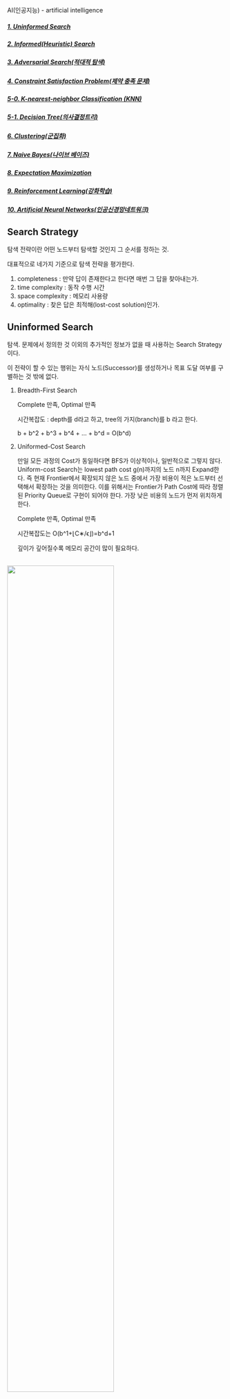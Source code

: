 AI(인공지능) - artificial intelligence

##### [1. Uninformed Search](#Uninformed-Search)
##### [2. Informed(Heuristic) Search](#Informed-Search)
##### [3. Adversarial Search(적대적 탐색)](#adversarial-search)
##### [4. Constraint Satisfaction Problem(제약 충족 문제)](#Constraint-Satisfaction-Problem)
##### [5-0. K-nearest-neighbor Classification (KNN)](#K-nearest-neighbor)
##### [5-1. Decision Tree(의사결정트리)](#Decision-Tree)
##### [6. Clustering(군집화)](#Clustering)
##### [7. Naive Bayes(나이브 베이즈)](#Naive-Bayes)
##### [8. Expectation Maximization](#Expectation-Maximization)
##### [9. Reinforcement Learning(강화학습)](#Reinforcement-Learning)
##### [10. Artificial Neural Networks(인공신경망네트워크)](#Artificial-Neural-Networks)


## Search Strategy
탐색 전략이란 어떤 노드부터 탐색할 것인지 그 순서를 정하는 것.

대표적으로 네가지 기준으로 탐색 전략을 평가한다.

1. completeness : 만약 답이 존재한다고 한다면 매번 그 답을 찾아내는가.
2. time complexity : 동작 수행 시간
3. space complexity : 메모리 사용량
4. optimality : 찾은 답은 최적해(lost-cost solution)인가.


## Uninformed Search
탐색. 문제에서 정의한 것 이외의 추가적인 정보가 없을 때 사용하는 Search Strategy 이다.

이 전략이 할 수 있는 행위는 자식 노드(Successor)를 생성하거나 목표 도달 여부를 구별하는 것 밖에 없다.

1. Breadth-First Search

    Complete 만족, Optimal 만족

    시간복잡도 :
      depth를 d라고 하고, tree의 가지(branch)를 b 라고 한다.

      b + b^2 + b^3 + b^4 + ... + b^d = O(b^d)

2. Uniformed-Cost Search

    만일 모든 과정의 Cost가 동일하다면 BFS가 이상적이나, 일반적으로 그렇지 않다.
Uniform-cost Search는 lowest path cost g(n)까지의 노드 n까지 Expand한다. 
즉 현재 Frontier에서 확장되지 않은 노드 중에서 가장 비용이 적은 노드부터 선택해서 확장하는 것을 의미한다.
이를 위해서는 Frontier가 Path Cost에 따라 정렬된 Priority Queue로 구현이 되어야 한다.
가장 낮은 비용의 노드가 먼저 위치하게 한다.

    Complete 만족, Optimal 만족


    시간복잡도는 O(b^1+⌊C∗/ϵ⌋)=b^d+1
    
    깊이가 깊어질수록 메모리 공간이 많이 필요하다.


​    
​    <img src="./assets/UCS.png" width="70%" height="70%">

3. Depth-First Search

    Complete X, Optimal X
    현 트리구조의 최대깊이를 m이라고 노드의 개수는 오직 O(m)의 메모리만을 사용하면 된다.
    순환 고리가 없는 트리구조에서는 Complete를 만족한다.

    시간복잡도 : O(b^D)
    공간복잡도 : O(bD)

4. Depth-Limited Search

    무한한 State space에서의 Depth-first Search는 실패를 일으킬 수 있는데, 미리 설정해놓은 깊이 값인 l을 이용함으로써 이 실패를 줄일 수 있다. 즉, 깊이 l까지 도달하면 더 이상의 자식노드는 존재하지 않는다고 간주하는 알고리즘이다.
이 알고리즘의 Time-complexity는 O(bl)이 되며, Space-complexity는 O(bl)이 된다.

    
    <img src="./assets/DLS.png" width="70%" height="70%">

5. Iterative Deepening Depth-First Search

    Depth Limit Search에서 Limit을 점차적으로 늘려나가는 방식.
    전체 상태공간의 지름을 알지 못할때 사용하면 좋다.
    Time-complexity로는 O(bd)이다. 

    <img src="./assets/IDS.png" width="70%" height="70%">


#### Overall


   <img src="./assets/overall.png" width="70%" height="70%">

---

## Informed Search

Heuristic
  - 논리적으로 증명할 수 없으나(주먹구구식) 문제를 푸는데 도움이 될 수 있는 것.
  - 해결책을 보장하지는 않음
  - 하지만 확률적으로 성능이 높아짐.


Evaluate function(평가함수) f : 확장시킬 노드들을 각각의 근거를 통해 평가하여 순위를 매김


#### Best-first Search

- Depth-first Seatch를 최적화하는 탐색 알고리즘.
- 노드를 확장시킬 때, 평가함수 f의 값이 가장 작은 값을 선택한다.
- 대표적인 예로는 Dijkstra's algorithm, A* algorithm이 있다.

1. Greedy Best-First Search

    평가함수를 오직 Heuristic 함수로만 구성.<br>
    언제나 최적의 정답만을 주는 것은 아님.

- Complete: 유한한 공간의 graph에서 repeated-state checking이 있을때만 만족
- Time: O(b^D), 하지만 평균 속도는 월등히 높아질 수 있음.
- Space: 평균 공간은 월등히 낮아질 수 있음.
- Optimal: X


2. A* Search

    시작점과 목표점 사이의 최단거리를 찾아주는 알고리즘.<br>
    g(n) = 시작점으로부터의 비용<br>
    h(n) = 목적지까지의 예상(Heuristic) 비용<br>
    평가함수 f(n) = g(n) + h(n)


  1) 현재 노드를 closed list에 올려둔다.
  2) 현재 노드에서 가능한 노드를 opened List에 올려둔다.
  3) 값이 가장 낮은 노드로 확장한다.
  4) 노드로 항햔다.

<img src="./assets/aStar.png" width="70%" height="70%">


- Complete을 만족한다.
- 휴리스틱 함수 h(n)이 admissible하다면, Optimal을 만족한다.

    <small>※  A heuristic h(n) is admissible if for every node n,
h(n) ≤ h*(n), where h*(n) is the true cost to reach the goal
state from n.</small>



#### Local Search

1. Hill Climbing
- 현재 노드를 기준으로 이웃 노드들을 확인하여 조금이라도 더 좋은 노드로 이동하는 방식을 이용.
- 아주 적은 메모리를 이용한다. 현재노드만을 기록하기에 O(1)
- 아주 큰 상태 공간에서 그나마 합리적인 해를 찾아내는 이점.

    문제점 : Local Maximum에 빠질 수 있다.
    
    
    <br>

<img src="./assets/hillClimbing.png" width="70%" height="70%">


2. Simulated Annealing

    커다란 탐색공간에서 주어진 함수의 전역 최적점에 대한 훌륭한 근사치를 찾으려고 하는 전역최적화 문제에 대한 일반적인 확률적 휴리스틱 접근방식

시작 위치에서 공을 굴리면, 공은 Local Minima에 빠질 것이다. (가속도는 생각하지 말도록 하자) 하지만 우리가 원하는 것은 Global Minima에 공이 도달하는 것이다. 하지만 Hill Climbing Method에 의해서는, 공은 현재 위치보다 높은 곳으로는 이동하지 않기 때문에, 위 그림과 같은 상황이 발생한다.


이 때, 이 언덕 전체를 살짝 흔들어주면 어떻게 될까? 공이 Local Minima를 겨우 빠져 나갈 정도로 흔들어 준다면, 공은 Global Minima에 도달할 수 있을 것이다. 이렇게 흔들어 주는 것이 Simulated Annealing에 적용된 Heuristics이다.



<img src="./assets/simulatedAnnealing.gif" width="70%" height="70%">

참고 : https://sens.tistory.com/404


## Adversarial Search

### Adversarial Search(적대 탐색) 란?

- AI 프로그램(게임 프로그램)들은 탐색 알고리즘으로 **[Minimax algorithm](#1.-Minimax-algorithm(최대최소-방법)),** **[alpha-beta pruning](#2.-Alpha-Beta-Pruning(알파-베타-방법))** 등을 사용하는데, 이러한 알고리즘을 사용한 탐색을 적대 탐색이라고 한다.

- 적대 탐색에서는 두 명의 게임플레이어 중 한 명이 이기거나, 지거나 ,비길 때까지 번갈아 행동하는 것을 가정한다. 또, 사용가치가 서로 상반되기 때문에 한쪽이 점수를 얻으면, 한쪽은 잃게 된다. 이러한 특성이 적대적인 상황을 만든다.

- 게임이론 용어 :

  - Deterministic : 어떤 행동의 결과도 예측 가능하다. 즉, operation이 정확히 수행된다.
  
  - turn-taking : 두 플레이어의 행동이 번갈아서 일어난다. 즉, 동시에 작동하는 경우가 없다.
  
  - zero-sum game : 모든 이득의 총합이 항상 제로인 게임
  
  - perfect information : 현재 모든 게임 상태는 완전히 관찰 가능하다. 즉, optimal하게 선택 가능하다.

<br>

**적대 탐색 알고리즘 소개 전 해당 장에서 필요한 정보**

- 해당 장에서는 두 명의 플레이어를 MAX와 MIN으로 표현한다.

- [Tic-Tac-Toe(삼목게임)에 대한 게임 트리](#Game-Tree-for-Tic-Tac-Toe)를 예시로 사용한다.

- 게임트리의 대략적인 사이즈

  - b = branching factor(각 노드의 자식 노드 수)
  
  - d = search depth 라고 할 때, **O(b^d)**
  
  - 체스의 경우, b ~ 35 / d ~ 100 으로 엄청 큰 사이즈이기 때문에 이것을 다 탐색하기는 어렵다. 그래서 Game-playing은 **한정된 시간에 최적의 결정**을 내리는 것을 강조한다.
  
  -  주요 쟁점은 " 커다란 게임트리에서 어떻게 optimal move를 탐색할 것인가? " 이다. 이를 위해 적대 탐색 알고리즘이 사용된다.
  

<br>  

#### Game Tree for Tic Tac Toe

<br>

<img src="./assets/tic1.png" width="65%" height="65%">

### 적대 탐색 알고리즘 종류

#### 1. Minimax algorithm(최대최소 방법)

- 본인 차례에는 본인에게 제일 유리한 수, 상대방 차례에는 본인에게 제일 불리한 수가 선택하며, 다음 턴만이 아니라 그 이후까지 바라보며 탐색하는 과정이다.

- **MAX** 가 X 를 표시하고, **MIN** 은 0 를 표시하며, **MAX** 가 먼저 시작한다고 가정하자. 깊이 제한이 2 인 경우, 레벨 2 의 모든 노드가 생성될 때까지 너비우선 탐색을 수행한 다음, 이들 노드에 대하여 평가 함수를 적용한다. 상태 p에 대한 평가 함수 e(p) 가 다음과 같이 주어진다고 하자.

  ```
  if MAX가 이기는 상태 : e(p) = ∞
  
  if MIN이 이기는 상태 : e(p) = -∞
  
  if 결정이 나지 않은 상태 : e(p) = (MAX가 이길수 있는 경우의 수) - (MIN이 이길수 있는 경우의 수)
  ```

만약 상태가 다음과 같다면, 

<img src="./assets/minimax1.png" width="20%" height="20%">

e(p) = 6 - 4 = 2 가 될 것이다.

<br>

**START**

탐색의 첫번째 단계

<img src="./assets/minimax2.png" width="50%" height="50%">


위부터 e(p)의 값이 각 1, -2, -1이기 때문에 MAX는 e(p) = 1 을 선택하여 행동할 것이다.

<br>

<img src="./assets/minimax3.png" width="20%" height="20%">


MIN은 여기에 대해 위 그림과 같이 X의 왼편에 O를 표시했다고 하자.(MIN은 좋은 탐색 전략을 갖고 있지 않다고 볼 수 있다.)

그리고 다시 MAX가 탐색을 수행하고 아래와 같은 탐색트리가 만들어진다.

<br>

<img src="./assets/minimax4.png" width="70%" height="70%">


여기서 두 가지 최상의 선택이 가능하지만, 빨간표시의 행동을 선택했다고 하자. 그렇다면 MIN은 패배를 피하기 위해 아래와 같은 행동을 취할 것이다.

<br>

<img src="./assets/minimax5.png" width="20%" height="20%">


MAX는 탐색을 다시 수행하여 아래와 같은 트리를 생성한다. MAX는 이번에도 최상의 선택을 할 것이고, 이 선택이 MAX의 패배를 피할 수 있는 행동이라는 것을 알 수있다. 그리고 다음 차례에서 MIN은 패배했다는 것을 알 수있고 게임은 종료된다.

<br>

<img src="./assets/minimax6.png" width="70%" height="70%">


#### 2. Alpha-Beta Pruning(알파 베타 방법)

- 위에 설명한 Minimax algorithm의 경우 탐색트리 생성 과정과 상태 평가 과정이 완전히 분리되어 있다. 즉, 트리 생성이 완전히 끝난 후에야 상태 평가가 시작된다. 그래서 비효율적인 전략이라고 볼 수 있다.

- 이를 보완하기 위해 나온 방법이 Alpha-Beta Pruning으로 최종 결정에 영향이 없는 노드들은 가지치기를 해 시간을 줄이는 것이다.

<br>

**Example**

<img src="./assets/Alpha1.png" width="60%" height="60%">

<br>

위 그림을 예로 들어 설명해보자.

해당 그림은 노드 A와 A의 자식이 생성되고, B의 자식 노드 C까지 생성된 직후이다.

여기서 A의 평가값이 -1인데, 이 시점에서 시작 노드의 평가값은 -1 이상으로 제한된다.

왜냐하면 시작 노드는 MAX 차례이므로 최댓값을 탐색할 것이다. 근데 이미 A에서 평가값 -1을 받았으므로 그보다 작은 값을 선택할 수는 없다. 이 하한을 시작 노드의 **Alpha Value(알파값)** 라고 한다.

반대로 노드 B를 보면 노드 C의 평가값이 -1이기 때문에 노드 B의 평가값은 -1이하로 제한된다는 것을 확인할 수 있다. 왜냐하면 노드 B는 MIN 차례이므로 최솟값을 탐색할 것이다. 근데 노드 C에서 평가값 -1을 받았으므로 그보다 큰 값을 선택할 수 없다. 노드 B에 대한 이러한 상한을 **Beta Value(베타값)** 라고 한다.

즉,  

**MAX 노드의 알파값은 자식 노드의 평가값 중 현재까지 가장 큰 값이 된다.**

**MIN 노드의 베타값은 자식 노드의 평가값 중 현재까지 가장 작은 값이 된다.**



알파값보다 작거나 같은 베타값을 갖는 노드의 탐색을 중단하는 것을 **알파 절단(Alpha cut-off)** 라고 하고,

그 반대를 **베타 절단(Beta cut-off)** 라고 한다. 

그리고 이러한 과정을 수행해 가는 모든 과정을 일반적으로 **Alpha-Beta Pruning(알파 베타 방법)** 이라고 한다.

---

# Constraint-Satisfaction-Problem

### 정의
-   제약 조건을 만족하는 경우를 찾는 탐색 문제의 일종
-   엄밀한 정의
    - Variable : X = {x1, x2, … , xn}
	    - 제약조건이라 함은 각 객체의 상태가 특정 조건을 만족해야함을 의미
		- 각 객체를 variable로 놓고, 해당 variable에 value를 담아 state를 표현한다.
	- Domain : D = {d1, d2, … , dn}
	    - State(=value)의 정의역. 3색문제의 경우 {빨간색, 초록색, 파란색}이 domain이 됨
	- Constraint : C = {c1, c2, … , cn}
	    - 제약 조건을 나타냄.
		- C 집합 원소 Cj에 대해서는 <tj, rj>로 표현되며, tj는 Variable 집합에서의 k개 원소로 이뤄진 부분집합이고, rj는 tj내의 variable 원소들이 각각 가지는 k개의 state를 담고있는 tuple을 나타냄.
    - Evaluation : tj 내의 모든 variable 원소에 어떤 state를 assign 했을 때 그 state 상태가 rj내의 원소로 표현 되면 제약조건 만족, 그런 원소가 없다면 만족하지 않음

### 제약 충족 문제 예시
-   3색 문제
<image src="./assets/ukk/map.png">

-	V = {WA, NT, SA, Q, NSW, V, T}
-	D = {R,G,B}
-	C = {<(WA, NT), {(R,G), (R,B), (G,R), (G, B), (B, R), (B, G)}>, …………..} => 명시적(explict) 제약충족 표현, k = 2
- 	C = 인접한 두 나라의 색이 다름 => 암시적(implict) 제약 충족 표현
-   생활속의 CSP
    -   시간표 짜기
    -   버스 배차 스케줄링
    -   버스 노선 설계

### CSP 구현
- 백트래킹이 기본(dfs)
- 탐색 공간을 줄이지 않으면 |V| = n, |D| = m O(m^n) 시간 복잡도
- 최적화 관건
	- 다음 어떤 변수를 assign 할 것인가?
	- 어떤 순서로 value를 선택할 것인가?
	- 필연적 제약 조건 위배를 미리 알 수 없는가?
    - 문제 구조상의 이점을 채택할 수 없는가?
- local search도 가능

### CSP 백트래킹 최적화
#### 다음 어떤 변수를 assign 할 것인가?

###### Ordering: Minimum Remaining Values(MRV)

<image src="./assets/ukk/mrv.png">

Variable Ordering: Minimum remaining values (MRV): 다음 할당해야할 변수로 Minimum remaining values를 할당한다. MRV를 most constrained variable라고도 부르며 이 오더링을 "Fail-fast" ordering이라 한다.

#### 어떤 순서로 value를 선택할 것인가?

###### Ordering: Least Constraining Value(LCV)

<image src="./assets/ukk/lcv.png">

Value Ordering: Least Constraining Value: 변수를 택할때 제약 조건이 가장 적은 값을 선택한다. 예를 들어 나머지 변수 중에서 가장 작은 값을 규정하는 변수를 택하는 것. 이때 필터링을 다시 실행하는 등의 계산이 필요할 수 있다. LCV Ordering을 적용하지 않을 경우 도메인이 조금만 많아져도 계산에 무리가 있으나 적용할 경우 계산 가능 도메인 수의 한계가 급격히 올라간다.

#### 필연적 제약 위배 조건을 미리 알 수 없는가?

###### Forward Checking

<image src="./assets/ukk/forward checking.png">

Filtering을 사용하여 Backtracking Search보다 수고를 줄인다. 예를 들어 WA에 Red를 칠했다면 WA와 연결 된 NT, SA에서 Red 색을 지운다. Q에 Green을 칠했다면 NT, SA, NSW에서 Green을 지웠다. 이렇게 한다면 Backtracking Search보다는 수고가 훨씬 줄어들게 된다. 하지만 이것도 만족스럽지는 않다.

###### Arc Consistency

<image src="./assets/ukk/arc checking.png">

색칠된 모든 노드와 인접한 노드간의 일관성을 체크한다. 모순이 발생하는지 체크를 해보는 것이다. 포워드 체킹과 차이점이 뭔지 헷갈릴 수 있다. 포워드 체킹은 WA 노드에 Red를 칠하면 A와 인접한 노드에서 Red를 지운다. 이 지워진 노드를 Arc라고 하자. 그리고 Q에서 Green을 칠하면 NT, SA, NSW에서 Green이 지워지는데 지워진 노드 3개를 또 아크로 본다. 그럼 Arc는 4개가 되고 이 Arc간의 Consistency를 보는 것이다. 위 이미지에서는 NT와 SA Arc에서 모순이 일어났기에 WA, Q 중 하나는 다른 색으로 칠해져야 하고 이 다른색으로 칠하러 돌아 가는 것이 Backtracking이다.

#### 문제 구조상의 이점을 채택할 수 없는가?
###### Tree-Structure CSPs


<image src="./assets/ukk/tree_structure_csps2.png">

Theorem: 제약 그래프에 루프만 없다면 CSP는 

에 풀 수 있다.

###### Nearly Tree-Structured CSPs

<image src="./assets/ukk/nts2.jpg">
​    
- Conditioning: 변수를 인스턴스화 하고 이웃 도메인을 prune 해버린다.
- Cut set conditioning: 나머지 제약 그래프가 트리가 되도록 변수 세트를 인스턴스와 한다.
- Cut set size c는 small c에 대해 매우 빠른 런타임

### CSP local search

#### Iterative Algorithms for CSPs

- Local search methods는 일반적으로 "complete" states에서 작동합니다. i.e., 모든 variable이 어떤 상태로 모두 결정되어 있는 상태
- To apply to CSPs:
    -   불만족스러운 constraints로 과제를 수행한다.
    -   Operators가 variable values를 재할당 한다.

<image src="./assets/ukk/local_search_csp.png">

- Algorithm: While not solved
    -   Variable selection: conflicted variable를 랜덤하게 선택한다.
    -   Value selection: min-conflicts heuristic:
    -   가장 적은 constraints를 위반하는 value를 선택한다.
    -   i.e., h(x) = 위반 된 제약 조건의 총개수	

---
# K-nearest-neighbor

### instance-based learning의 한 종류
-   어떤 instance의 class가 뭔지 묻는 query가 주어지면, 메모리상에 있는 instance들 그 자체들을 이용하여 classification 하게 됨
-   미리 learning 을 통한 hypotheses를 결정해놓는 것이 아닌, training data set 자체가 hypotheses임
-   training data set 모두를 메모리 상에 올려야함 (그래서 instance-based)
-   알고리즘 마다 다르겠지만, 최악의 경우 모든 instance들을 탐색해야함
### lazy learning의 한 종류
-   미리 학습해놓는 것이 아닌, query가 주어질 때마다 학습을 해야함

### KNN 알고리즘 (뒤지게 간단)
-   어떤 instance 가 어디 class인지 물어보는 query가 주어지면, 해당 instance의 최근접 k개의 instance들을 찾음
-   찾은 instance 들의 label을 확인함
-   가장 많이 나오는 쪽으로 classification
-   적절한 k를 찾는 것이 쉽지 않은 일

<img src="./assets/knn_1.png">
<img src="./assets/knn_2.png">

---

### Decision Tree

의사결정트리

**데이터를 분석하여 이들 사이에 존재하는 패턴을 예측 한 규칙의 조합으로 나타냄**

- 강력하고 유명한 classification, prediction 방법





**종류**

* binary decision tree
  <img src="./assets/decision_tree2.png" width="70%" height="70%">

* N-way decision tree

  <img src="./assets/decision_tree.png" width="70%" height="70%">



**Good & Poor 기준**

<img src="./assets/decision_good.png" width="70%" height="70%">

분류가 잘 된것을 측정하는 기준으로 **순도(purity)**를 측정

만약 group에 하나의 class만 존재하면 순도가 높고 복수의 class가 존재하면 순도가 낮다.



**impurity(diversity) 측정**

* **information Gain** - Entropy
* **Gini**
* information gain ratio (information gain / entropy)
* chi-square test based



**information gain**

- Entropy 
  <img src="./assets/entropy.png" width="70%" height="70%">
- information gain  : original data set S , split subset S1 사이의 impurity관계를 비교

<img src="./assets/information_gain.png" width="70%" height="70%">

예시

<img src="./assets/entropy_example.png" width="100%" height="100%">



이렇게 비교를 하여 **information gain이 가장 큰 값이 순도가 가장 높은 것**(impurity가 낮음)

<img src="./assets/entropy_result.png">



이를 반복적으로 작업하면 decision tree를 만들 수 있음

<img src="./assets/information_gain_result.png">





**gini**

확률의 제곱의 합으로  순도 계산

<img src="./assets/gini.png">

예시

<img src="./assets/gini_example.png">

gini도 gain값을 얻는다. 이때에 subset의 gini값에서 original set의 gini값을 빼준다.

여기서는 **gain의 값이 작을 수록 순도가 높음**

<img src="./assets/gini_gain.png">



#### decision tree의 장단점

**장점**

* 트리구조이므로 쉽게 이해 가능
* 데이터에 대해서 사전에 인지할 필요(prior assumption)가 없음
* 의사결정시에 사용되는 일반상식에 맞추기 쉽다
* 다양한 카테고리로 분류할 수 있다.
* 분류와 관련이 없는 속성도 분류가능
* 계산 비용이 작음
* outlier에 민감하지 않음.

**단점**

* 특정 변수에 의해 수직/수평적으로 구분되지 못할 때 분류율이 떨어짐. 이 경우 분류를 위해서 트리를 복잡하게 만들어야하는 문제 발생 - **한개의 변수만으로 구분하기에 발생**
* greedy방식이므로 최적해를 보장하지 못함.
* 경계점 부근에서 예측 오류가 클 가능성이 있음.
* 기존의 training set에 의해서만 결정이 되므로 새로운 set에 대해서 불안정할 가능성이 있음.
* 복수의 속성의 set을 분류하는 것을 생성하기가 복잡함.

---
### Clustering



clustering(군집화) - 비슷한 개체끼리 하나의 그룹으로 묶는 것

* 군집 간 분산 최대화
* 군집 내 분산 최소화



**clustering**은 **비지도학습(unsupervised learning)**이다. - label이 없음

**classification**은 **지도학습(supervised learning)**이다. - label이 있음.



### Flat algorithm - 유사한 것 끼리 묶는 것

### k-means

* 군집은 하나의 중심(centroid)를 가진다.
* 각 개체는 가장 가까운 중심에 할당이 되며 같은 중심에 할당된 것끼리 하나의 군집을 이룸.
* 사용자가 k개의 군집 수를 사전에 정의해야함.
* EM알고리즘에 기반한다.



**알고리즘**

1. 특정 갯수의 군집의 중심을 랜덤으로 선정한다.
2. 각각의 중심에 개체들을 할당한다. (Expectation)
3. 할당 후 중심을 다시 재조정한다. (Maximization)
4. 2-3번 과정을 반복한다.
5. 중심이 수렴이되면 종료한다.



**장점**

* 복잡도가 O(n)
* 수행속도가 빠르다



**단점**

* 초기값의 위치에 따라서 원하는 결과가 나오지 않을 수도 있습니다.

  <img src="./assets/k_means1.png" width="70%" height="70%">

* 군집의 크기가 다른 경우 정상 작동이 안될 수 있음.
  <img src="./assets/k-means2.png" width="70%" height="70%">

* 군집의 밀도가 다른 경우 정상 작동이 안될 수 있음.
  <img src="./assets/k-means3.png" width="70%" height="70%">

* 특이한 케이스의 경우 군집화가 잘 안됨.
  <img src="./assets/k-means4.png" width="70%" height="70%">

* outlier에 민감하다.

<br>

**사용하는 경우**
* pixel segmentation에 드물게 사용된다.


### Mean Shift

* 탐색 반경을 정한다. (scale, bandwidth)
* 군집의 갯수를 정의할 필요가 없다.



**알고리즘**

1. search window를 선택한다.
2. window 내의 데이터의 mean을 계산한다
3. mean의 위치로 window의 중앙을 옮긴다.
4. 수렴될 때까지 2-3과정을 반복한다.



<img src="./assets/mean_shift.png">



**cluster에 이용되는 방법**

1. kernel(원, 사각형, gaussian 등등)과 bandwidth(variance of Gaussian 등)을 선택한다.
2. 각각의 point에 대하여
   * window의 중앙을 각각의 점에 위치함.
   * window 내의 데이터의 mean을 계산한다.
   * mean의 위치로 window의 중앙을 위치시킨다.
   * 수렴될 때까지 2-3의 과정을 반복한다.
3. 가까운 위치로 모인 점들에 대해서 같은 cluster라고 할당한다.

<img src="./assets/mean_shift_cluster.png">



**장점**

* segmentation에 적합하다.
* cluster의 갯수가 유동적이다
* outlier에 민감하지 않다

**단점**

* kernel shape/size를 잘 선택해야한다.
* 고차원 특징에는 적합하지 않다.



**사용하는 경우**

* over-segmentation
* multiple segementation
* tracking, clustering, filtering application


### Hierarchical algorithm - 군집화한 것을 다시 군집화 함

##### top-down

* clustering을 recursive하게 한다.
* 효율이 떨어진다.



##### bottom-up

* 하나씩 비슷하게 묶어가며 최후에 하나로 묶일 때까지 함.



**Hierarchical Agglomerative Clustering**

1. N개의 벡터가 있으면 서로의 similarity를 비교하여 가장 높은 similarity를 합친다.
2. 두개짜리 cluster가 생기고 이를 하나로 보고 또 similarity 비교
3. 위의 과정 반복하면서 하나로 합쳐질 때 까지 진행



**similarity 비교 옵션**

1. Single-link clustering
   * 가장 가까운 개체와 결합
   * 큰 것이 계속해서 커지는 현상이 생김
   * 편향적인 트리 생성 가능
2. Complete-link clustering
   * 가장 먼쪽에 있는 개체와 결합
   * 일정 수준이상으로 커진 클러스터를 막아줌.
3. average-link clustering
   * 평균 거리에 있는 것에 결합

<img src="./assets/link.png">

**예시**

거리표

<img src="./assets/distance.png">

single-link

<img src="./assets/single_link.png">

complete-link

<img src="./assets/complete_link.png">





**single - complete 비교**

* 정보검색 측면에서는 complete가 더 적절하다.
* 성능대비 비용적인 측명은 single이 더 좋다.





reference



 [https://ratsgo.github.io/machine%20learning/2017/04/19/KC/](https://ratsgo.github.io/machine learning/2017/04/19/KC/) 

 https://bcho.tistory.com/1204 

 https://en.wikipedia.org/wiki/Single-linkage_clustering 

-----------

## Naive Bayes

### 1. Bayes' theorem, Bayes' rule (베이즈 정리) 

:  두 확률 변수의 **사전 확률**과 **사후 확률** 사이의 관계를 나타내는 정리

즉, 이전의 경험과 현재의 증거(**사전 확률**)를 토대로 어떤 사건의 확률(**사후 확률**)을 추론하는 과정을 보여준다.

<br>

**Bayes' Rule**

<img src="./assets/bayes1.png" width="60%" height="60%">

<br>

**증명**

<img src="./assets/bayes2.png" width="60%" height="60%">


**P(A), P(B)** : 사전 확률

**P(A | B)** : 사건 B가 주어졌을 때, A의 조건부 확률(likelihood)

**P(B | A)** : 사건 A라는 증거에 대한 사후 확률(posterior probability)

<br>

예시) 

어떤 병을 검사하는 검사기의 정확도가 90%이고, 전세계 1%의 사람이 병에 걸렸다고 할 때,

이 때, 검사 결과가 양성인 사람이 병 앓고 있을 확률은??

(검사의 정확도란 병을 앓고 있을 때의 양성 확률이다. P(D) : 병에 걸릴 확률, P(T) : 검사 양성일 확률)

<img src="./assets/bayes3.png" width="100%" height="100%">
<br>
<img src="./assets/bayes4.png" width="100%" height="100%">
<br>

### 2. Naive Bayes Model

* Bayes Rule에 기반한 분류기(classifier) 혹은 학습 방법을 말한다. 

* Naive라는 형용사가 붙은 이유는 분류를 쉽고 빠르게 하기 위해 특징들이 "확률적으로 독립"이라는 가정이 들어갔기 때문이고, 그래서 "Simple Bayes" or "Idiot Bayes"라고도 불린다.
* 확률적으로 독립이라는 가정에 위반될 경우 에러가 발생할 수 있기에 주의가 필요하다.
* 주로 문서 분류, 질병 진단, 스패 메일 분류 등에서 많이 사용된다.

<br>

**독립**

<br>

<img src="./assets/independence1.png" width="50%" height="50%">

**조건부 독립**

<br>

<img src="./assets/independence3.png" width="50%" height="50%">
<img src="./assets/independence2.png" width="50%" height="50%">

<br>

**Naive Bayes General Case**

<br>

<img src="./assets/independence5.png" width="60%" height="60%">
<img src="./assets/independence6.png" width="80%" height="80%">
<img src="./assets/independence7.png" width="80%" height="80%">

<br>

예시)

<img src="./assets/independence8.png" width="80%" height="80%">



**여기에서 날씨가 좋고 / 바람이 많이 불지 않고 / 기압은 높고 / 온도가 낮다면 오늘 비가 올까? 안올까??**

<br>

sol)

<img src="./assets/independence9.png" width="70%" height="70%">

<img src="./assets/independence10.png" width="70%" height="70%">

<img src="./assets/independence11.png" width="70%" height="70%">

**Naive Bayes의 장점**

* 그룹이 여러개 있는 분류에서 특히 쉽고 빠르게 예측이 가능하다.

* 독립이라는 가정이 유효할 때, 다른 방식에 비해 훨씬 결과가 좋고, 학습 데이터도 적게 필요하다.

* 수치형 데이터보다 범주형 데이터에 특히 효과적이다.

  수치형 : 관측값이 수치로 측정되는 자료 (키, 몸무게)

  범주형 : 관측결과가 범주 또는 항목의 형태로 나타나는 자료 (성별[남,여], 혈액형[A, B, O,  AB])
  

<br>

**Navie Bayes의 단점**

* 독립이라는 가정이 성립하지 않거나, 약한 경우 에러가 발생할 수 있다.
* 실 적용에서는 완전 독립인 상황이 많지 않아, 사용에 어려움이 있다.

-------------------------------------

### Expectation Maximization

<br>

**기본 개념 : Hidden variable(결측값)을 무시 하지 않고 Training data로 사용하기 위한 알고리즘**

<br>

**Introduction to EM**

\- 통계학의 거장 Rubin의 역작 중 하나이다. 

\- 보통의 데이터에는 결측값( *, 혹은 NA로 표시되는 것들)이 많이 존재한다.

\- 결측값이 있을시 무시하기도 하지만, imputation을 통해 채워넣기도 한다. 대표적인 imputation방법으로, 평균이나 중앙값으로 결측값을 대체하는 경우가 많다.

\- **EM algorithm은 결측값을 무시하지 않고, 단순히 평균이나 중앙값으로 결측치를 대체하지 않으면서, 통계적 추론을 하는 기법으로 가능도에 기반을 둔다.** 

\- EM algorithm은 결측값이 있을 때의 최대가능도추정량(MLE)을 추정하기 위해 제안된 방법이다. 결측값 그 자체를 채울수도 있다.

\- 결측값을 채우는 것뿐만 아니라 다양한 목적으로 활발하게 사용되는 도구이기도 하다. ex) 가우시안 혼합 모형, latent variable기반 모델 등

-**항상 Optimal한 결과를 가져오는 것은 아니다. (Local search)**

**\- E : Expectation과 M : Maximization, 두 단계로 구성이 된다.** 

\- EM알고리즘을 이해하기 위해서는 가능도(likelihood, 수리통계학2)에 대한 지식이 필요하다. 

<br>

Hidden Variable을 어떻게 training data로 사용할 것인가?

<img src="./assets/MissingData.PNG">

1. 사용하지 않는다.

   <img src="./assets/DataIgnore.PNG">

2. Fill in with Best Value

   <img src="./assets/FillwithBestValue.PNG">

3. **확률 분포를 적용시켜서 사용 (EM 알고리즘)**

   초기에는 확률값을 랜덤하게 설정(Random initialize를 여러번 해봐서 최상의 optimal을 찾아야한다.)

<img src="./assets/distributionValue.PNG">

아래와 같이 E-step(Expectation)과 M-step(Maximum likelihood)을 반복해가면서 일정한 값에 수렴하도록 계산

<img src="./assets/distributionValue2.PNG">

<img src="./assets/distributionValue3.PNG">

**M-step을 통해 증가하는 likelihood**

<img src="./assets/likelihood.PNG">

---
### Reinforcement Learning



**기계학습** : 인공지능의 한 방법론으로서 다량의 데이터를 컴퓨터가 학습하는 알고리즘과 기술을 개발하는 분야

* 표현(representation) : 학습을 위해 주어진 데이터에 대한 표현
* 일반화(generalization) : 아직 주어지지 않은 데이터에 대한 처리



**기계학습 분류**

* **지도 학습(Supervised Learning)**
  목표값(label)이 제시된 데이터로 학습을 진행
* **비지도 학습(Unsupervised Learning)**
  목표값(label)이 제시되지 않은 데이터로 학습을 진행 (특성 추출)
* **강화 학습(Reinforcement Learning)**
  어떤 환경 안에서 정의된 에이전트가 현재의 상태(state)를 인식하여, 선택 가능한 행동들 중 보상(reward)을 최대화하는 행동 혹은 행동 순서를 선택하는 방법

<img src="./assets/MR.png">



**강화학습**

* 에이전트(agent) : 상태를 관찰, 행동을 석택, 목표지향
* 환경(environment) : 에이전트를 제외한 나머지
* 상태(state) : 현재 상황을 나타내는 정보
* 행동(action) : 현재 상황에서 에이전트가 하는 것
* 보상(reward) : 행동의 좋고 나쁨을 알려주는 정보



**특징**

* 반복적인 시도를 통해 **시행착오**를 겪으며 environment로부터 최대의 reward를 찾고 목표에 도달한다.
* **Delayed reward** - 시행착오 중 선택한 action이 가장 적합한 선택인지 알 수 없다.(최대의 reward인지 알 수 없다는 것)
* 강화학습에서는 당장의 보상값이 조금은 적더라도, 나중에 얻을 값을 포함한 보상값의 총 합이 최대화되도록 Action을 선택해야 한다.



**Exploration(탐험)-Exploitation(이용) dilemma**

* 더 높은 보상을 받기 위해서 주어진 state에서 최적의 선택을 이용(exploit)해야함.
* 각 action들의 미래지향적 가치를 알기 위해서는 사전 탐험(explore)이 필요
* 탐험(explore)을 위해서는 지금 당장 최적은 선택(exploit)을 포기할 수 있어야함



#### Q-Learning

* 강화 학습 가운데 가장 널리 사용되는 알고리즘

* 선택가능한 action중 임의로 선택하고 environment로 부터 reward를 받음(시행착오)

* 학습 시점에는 action에 대한 평가가 완료되지 않았으므로, 해당 시점에서 최적으로 평가된 action이 실제로는 최적의 action이 아닐 수 있음.

* **Q(s,a)는 estimated utility function**으로 state s 에서 action a를 선택하는 것이 유리한 정도를 나타냄. 이는 a를 선택하여 나타나는 **즉각 reward**와 선택 후 상태변화 s'에서 얻을 수 있는 **잠재적 reward** 중 최대값의 합으로 정의

  <img src="./assets/Q-Learning.png">


**알고리즘**

1. 각 state-action pair(s,a)에 대해서 Q(s,a)값을 0으로 초기화
2. 현재 state s에서 선택 가능한 임의의 action a 선택 후 실행
3. 외부환경으로 부터 immediate reward를 받음
4. 새로운 state s'을 감지
5. Q(s,a)값을 수식(위에 제시)으로 갱신
6. s=s'
7. 2-6과정을 Q(s,a)가 수렴할 때까지 반복



예시)

**초기상태**

<img src="./assets/q-initial.png">



**학습완료**

<img src="./assets/q-final.png">

---
### Artificial Neural Networks

ANN : 인공신경망 네트워크



**인공지능 분야를 대표하는 두가지 고전적 접근방법**

1. Connectionism : 지식을 network상에 분산된 형태로 표현 
   (ex - ANN)
2. Symbolism : 지식을 symbol과 그들간의 relation 또는 Logic으로 표현 
   (ex - Logical inference in Ontology)

<img src="./assets/ann1.png">

**Perceptron(퍼셉트론)**

* ANN을 구성하는 단위
* 복수개의 input을 입력 받은 뒤 처리를 거친 후 하나의 Output을 반환
* 입력신호 : pi와 가중치 : wi의 곱을 모두 합친 값이 임계치(세타)를 넘으면 흥분

<img src="./assets/ann2.png">

* Activation function : 뉴런에서 출력값을 결정하는 함수
  <img src="./assets/ann3.png">

**Perceptron 학습**

* 지도학습(실수입력)
* 전체 출력뉴런들에 대하여 계산된 출력값과 목표값과의 차이를 최소화 
  (차이를 줄이는 방향으로 가중치를 변경)
  -> Widrow-Hoff rule(delta rule)



**Widrow-Hoff rule(delta rule)**

1. 가중치(Wi(0))와 임계치(세타)를 임의의 작은 값으로 초기화
   <img src="./assets/whr1.png" heigth=50% width=50%>
2. 새로운 입력패턴(X0,X1,...)과 목표출력 패턴(d(t))을 제시
   <img src = "./assets/whr2.png" width=70% height=80%>
3. Activation function(hard limiter) fn을 사용하여 실제 출력값(y(t))를 계산
   <img src="./assets/whr3.png" width = 70%>
4. 목표값 d(t)와 출력값 y(t)를 이용한 가중치 갱신
   <img src="./assets/whr4.png">



**퍼셉트론의 한계**

* 선형적으로 데이터를 구분하기 때문에 복잡한 구분의 경우 구분 불가
  (ex - AND,OR 구분 가능 / XOR 구분불가)
  <img src="./assets/ann4.png">



* 이러한 문제를 해결하기 위해서 단층 퍼셉트론이 아닌 다층 퍼셉트론을 구성
  (Backpropagation Neural Network)

  **비선형적인 문제들 해결 가능**

  <img src ="./assets/ann5.png">q



**Backpropagation Neural Network**

* input later와 output layer 사이에 하나 이상의 hidden layer을 가지는 단방향 신경회로망
  <img src="./assets/bnn1.png">
* 단층 퍼셉트론의 선형분리 문제점을 해결
* 일반적인 continuous function approximation 문제 해결을 위해 널리 사용
  (미분가능한 함수들을 추측할 수 있음)
* 학습 - 원하는 목표값과 실제 출력값 사이의 오차제곱합으로 정의된 error function의 값을 최소화하는 방식으로 학습(Error backpropagation Algorithm)
* 지도학습



**Error backpropagation Algorithm**

* hidden layer의 학습을 위해 output layer에서 발생한 오류를 이용하여 hidden layer 가중치 재계산
* 이 값을 다시 input layer으로 역전파(backpropagation)시켜 가중치를 재계산
* output layer의 오류를 **Gradient Descent Method** 기법으로 최소화함
  **경사하강법** : 함수의 기울기를 구하여 기울기가 낮은 쪽으로 계속 이동시켜서 극값에 이를 때까지 반복시키는 것
* 생물학적 현상과는 일치하지 않음
* **보편적으로 많이 사용되는 인공신경망 학습 방법**

<img src="./assets/bnn2.png">



**Hopfield Memory**

* 자신을 제외한 모든 뉴런과 양방향으로 상호 연결된 형태의 ANN
* 지도학습(이진입력)
* activation함수로 hard limiter 사용
* 기본 모델은 bipolar 값 (+1,-1)을 사용
* 연상기억 또는 최적화 문제를 푸는데 주로 사용
* 다른 종류의 ANN model과 달리 점진적으로 학습을 하지 않고, 초기 학습패턴의 외적합을 사용하여 연결가중치를 만듦
* 하나의 뉴런층을 사용하므로 입력벡터와 출력벡터의 차원이 동일
* 주로 연상기억문제, 최적화 문제에 사용된다.
* 가장 큰 문제는 수렴결과가 최적인지 보장이 안된다.(잘못된 기억을 연상할 수 있음.)

<img src="./assets/hm.png">



**Self Organizing Map(SOM)**

* 인접한 출력뉴런들은 비슷한 기능을 수행할 것이라는 예측

* 입력벡터와 가까운 출력뉴런 뿐만 아니라 위상적으로 이웃한 뉴런들도 함께 학습

* 주로 clustering, classification,최적화 문제에 사용된다.

  <img src="./assets/som.png">

* 이웃 반경을 점차 감소시키면서 학습과정을 반복 (가까울 수록 가중치를 준다는 것)
  <img src="./assets/som2.png">







**reference**

http://ecee.colorado.edu/~ecen4831/lectures/NNet3.html

https://commons.wikimedia.org/wiki/File:Perceptron_XOR.jpg












